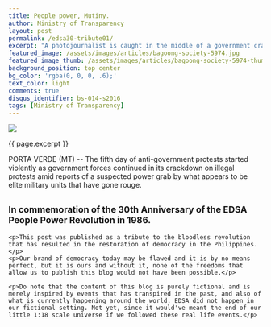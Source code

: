 ```yaml
---
title: People power, Mutiny.
author: Ministry of Transparency
layout: post
permalink: /edsa30-tribute01/
excerpt: "A photojournalist is caught in the middle of a government crackdown on protesters calling for the ouster of Prime Minister Benito Dusombre. He is later released after being detained on suspicion of taking part in subversive activities. (MT)"
featured_image: /assets/images/articles/bagoong-society-5974.jpg
featured_image_thumb: /assets/images/articles/bagoong-society-5974-thumb.jpg
background_position: top center
bg_color: 'rgba(0, 0, 0, .6);'
text_color: light
comments: true
disqus_identifier: bs-014-s2016
tags: [Ministry of Transparency]
---
```


<img src="{{ site.baseurl }}/assets/images/articles/bagoong-society-5974.jpg">
<p class="caption">{{ page.excerpt }}</p>

PORTA VERDE (MT) -- The fifth day of anti-government protests started violently as government forces continued in its crackdown on illegal protests amid reports of a suspected power grab by what appears to be elite military units that have gone rouge.

<div class="panel">
	<h2><small>In commemoration of the 30th Anniversary of the EDSA People Power Revolution in 1986.</small></h2>
	
	<p>This post was published as a tribute to the bloodless revolution that has resulted in the restoration of democracy in the Philippines. </p>
	<p>Our brand of democracy today may be flawed and it is by no means perfect, but it is ours and without it, none of the freedoms that allow us to publish this blog would not have been possible.</p>

	<p>Do note that the content of this blog is purely fictional and is merely inspired by events that has transpired in the past, and also of what is currently happening around the world. EDSA did not happen in our fictional setting. Not yet, since it would've meant the end of our little 1:18 scale universe if we followed these real life events.</p>
</div>